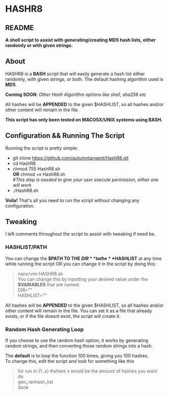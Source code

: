 # HASHR8  

## README

**A shell script to assist with generating/creating MD5 hash lists, either randomly or with given strings.**


## About
HASHR8 is a **BASH** script that will easily generate a hash list either randomly, with given strings, or both.
The default hashing algorithm used is **MD5**.  

**Coming SOON**:
*Other Hash Algorithm options like sha1, sha256 etc*


All hashes will be **APPENDED** to the given $HASHLIST, so all hashes and/or other content will remain in the file. 

**This script has only been tested on MACOSX/UNIX systems using BASH.**

## Configuration && Running The Script

Running the script is pretty simple:

   - git clone https://github.com/autumntangent/HashR8.git  
   - cd HashR8  
   - chmod 755 HashR8.sh  
         **OR** chmod +x HashR8.sh  
   #*This step is needed to give your user execute permission, either one will work*  
   - ./HashR8.sh  


**Voila!** That's all you need to run the script without changing any configuration.

## Tweaking
I left comments throughout the script to assist with tweaking if need be.  

### HASHLIST/PATH
You can change the **$PATH TO THE $DIR** to the **$HASHLIST** at any time while running the script OR you can change it in the script by 
doing this:  
> nano/vim HASHR8.sh  
You can change this by inputting your desired value under the **$VARIABLES** that are named:  
> DIR=""  
> HASHLIST=""  

All hashes will be **APPENDED** to the given $HASHLIST, so all hashes and/or other content will remain in the file. 
You can set it as a file that already exists, or if the file doesnt exist, the script will create it. 
### Random Hash Generating Loop  

If you  choose to use the random hash option, it works by generating random strings, and then converting those random strings into a hash.  

The **default** is to loop the function 100 times, giving you 100 hashes.  
To change this, edit the script and look for something like this  
> for run in {1..x} #where x would be the amount of hashes you want  
> do  
>     gen_ranhash_list  
> done  
   



